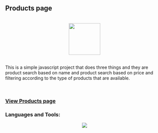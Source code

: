 <h2 align="left">Products page</h2>
<br>
<div  align="center">
  <img src="https://user-images.githubusercontent.com/74038190/212257454-16e3712e-945a-4ca2-b238-408ad0bf87e6.gif" width="100">
</div>
<br>
<p>
  This is a simple javascript project that does three things and they are product search based on name and product search based on price and filtering according to the type of products that are available.
</p>
<br>
<h3><a href="https://products-page-blush.vercel.app">View Products page</a></h3>


<h3 align="left">Languages and Tools:</h3>
<p align="center">
  <a href="https://skillicons.dev">
    <img src="https://skillicons.dev/icons?i=js,html,css,vscode" />
  </a>
</p>
